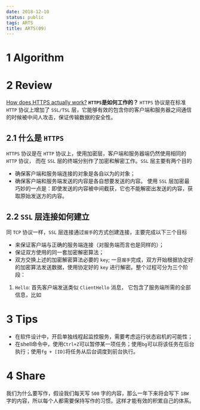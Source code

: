 ```yaml
---
date: 2018-12-10
status: public
tags: ARTS
title: ARTS(09)
---
```

# 1 Algorithm
# 2 Review
[How does HTTPS actually work?](https://robertheaton.com/2014/03/27/how-does-https-actually-work/)
**`HTTPS`是如何工作的？**
`HTTPS` 协议是在标准 `HTTP` 协议上增加了 `SSL/TSL` 层，它能够有效的包含你的客户端和服务器之间通信的时候被中间人攻击，保证传输数据的安全性。
## 2.1 什么是 `HTTPS`
`HTTPS` 协议是在 `HTTP` 协议上，使用加密层，客户端和服务器端仍然使用相同的 `HTTP` 协议， 而在 `SSL` 层的终端分别作了加密和解密工作。`SSL` 层主要有两个目的
- 确保客户端和服务端连接的对象是各自以为的对象；
- 确保客户端和服务端发送的内容是各自想要发送的内容。
使用 `SSL` 层加密最巧妙的一点是：即使发送的内容被中间截获，它也不能解密出发送的内容，获取原始发送方的内容。
## 2.2 `SSL` 层连接如何建立
同 `TCP` 协议一样，`SSL` 层连接通过`握手`的方式创建连接，主要完成以下三个目标
- 来保证客户端与正确的服务端连接（对服务端而言也是同样的）；
- 保证双方使用的同一套加密解密算法；
- 双方交换上述的加密解密算法必要的 `key`;
一旦`握手`完成，双方开始根据协定好的加密算法发送数据，使用协定好的 `key` 进行解密。整个过程可分为三个阶段：
1. `Hello`: 首先客户端发送类似 `ClientHello` 消息， 它包含了服务端所需的全部信息，比如
# 3 Tips
- 在软件设计中，开启单独线程起监控服务，需要考虑运行状态宕机的可能性；
- 在shell命令中，使用`Ctrl+Z`可以暂停某一项任务；使用`bg`可以将该任务在后台执行；使用`fg + [ID]`将任务从后台调度到前台执行。
# 4 Share
我们为什么要写作，假设我们每天写 `500` 字的内容，那么一年下来将会写下 `18W` 字的内容，所以每个人都需要保持写作的习惯。这样才能有效的积累自己的体系。